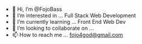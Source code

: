 - 👋 Hi, I’m @FojoBass
- 👀 I’m interested in ... Full Stack Web Development
- 🌱 I’m currently learning ... Front End Web Dev
- 💞️ I’m looking to collaborate on ...
- 📫 How to reach me ... fojo4god@gmail.com

<!---
FojoBass/FojoBass is a ✨ special ✨ repository because its `README.md` (this file) appears on your GitHub profile.
You can click the Preview link to take a look at your changes.
--->
